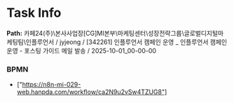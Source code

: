 # Task Info

**Path:** 카페24(주)\본사사업장\[CG]MI본부\마케팅센터\성장전략그룹\글로벌디지털마케팅팀\인플루언서 / jyjeong / [342261] 인플루언서 캠페인 운영 _ 인플루언서 캠페인 운영 - 포스팅 가이드 메일 발송 / 2025-10-01_00-00-00

### BPMN
- ["https://n8n-mi-029-web.hanpda.com/workflow/ca2N9u2vSw4TZUG8"]

